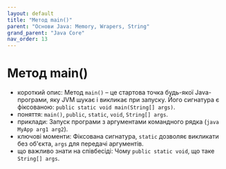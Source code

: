 ```yaml
---
layout: default
title: "Метод main()"
parent: "Основи Java: Memory, Wrapers, String"
grand_parent: "Java Core"
nav_order: 13
---
```


# Метод main()

*   короткий опис: Метод `main()` – це стартова точка будь-якої Java-програми, яку JVM шукає і викликає при запуску. Його сигнатура є фіксованою: `public static void main(String[] args)`.
*   поняття: `main()`, `public`, `static`, `void`, `String[] args`.
*   приклади: Запуск програми з аргументами командного рядка (`java MyApp arg1 arg2`).
*   ключові моменти: Фіксована сигнатура, `static` дозволяє викликати без об'єкта, `args` для передачі аргументів.
*   що важливо знати на співбесіді: Чому `public static void`, що таке `String[] args`.
